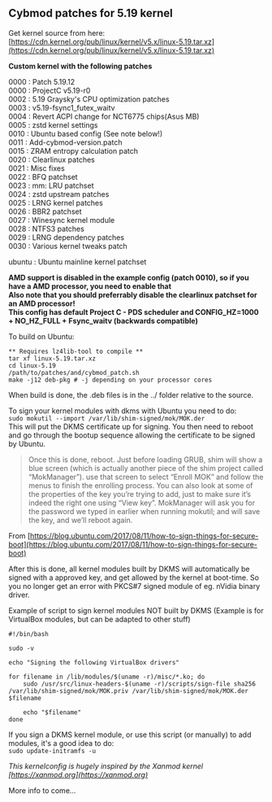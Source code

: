 ## Cybmod patches for 5.19 kernel  

Get kernel source from here: [https://cdn.kernel.org/pub/linux/kernel/v5.x/linux-5.19.tar.xz](https://cdn.kernel.org/pub/linux/kernel/v5.x/linux-5.19.tar.xz)  

**Custom kernel with the following patches**  

0000 : Patch 5.19.12  
0000 : ProjectC v5.19-r0  
0002 : 5.19 Graysky's CPU optimization patches  
0003 : v5.19-fsync1_futex_waitv  
0004 : Revert ACPI change for NCT6775 chips(Asus MB)  
0005 : zstd kernel settings  
0010 : Ubuntu based config (See note below!)  
0011 : Add-cybmod-version.patch  
0015 : ZRAM entropy calculation patch  
0020 : Clearlinux patches  
0021 : Misc fixes  
0022 : BFQ patchset  
0023 : mm: LRU patchset  
0024 : zstd upstream patches  
0025 : LRNG kernel patches  
0026 : BBR2 patchset  
0027 : Winesync kernel module  
0028 : NTFS3 patches  
0029 : LRNG dependency patches  
0030 : Various kernel tweaks patch  

ubuntu : Ubuntu mainline kernel patchset  

**AMD support is disabled in the example config (patch 0010), so if you have a AMD processor, you need to enable that**  
**Also note that you should preferrably disable the clearlinux patchset for an AMD processor!**  
**This config has default Project C - PDS scheduler and CONFIG_HZ=1000 + NO_HZ_FULL + Fsync_waitv (backwards compatible)**  

To build on Ubuntu:  
```
** Requires lz4lib-tool to compile **
tar xf linux-5.19.tar.xz    
cd linux-5.19  
/path/to/patches/and/cybmod_patch.sh  
make -j12 deb-pkg # -j depending on your processor cores  
```
When build is done, the .deb files is in the ../ folder relative to the source.  

To sign your kernel modules with dkms with Ubuntu you need to do:  
`sudo mokutil --import /var/lib/shim-signed/mok/MOK.der`  
This will put the DKMS certificate up for signing. You then need to reboot and go through the bootup sequence allowing the certificate to be signed by Ubuntu.  

>Once this is done, reboot. Just before loading GRUB, shim will show a blue screen (which is actually another piece of the shim project called “MokManager”). use that screen to select “Enroll MOK” and follow the menus to finish the enrolling process. You can also look at some of the properties of the key you’re trying to add, just to make sure it’s indeed the right one using “View key”. MokManager will ask you for the password we typed in earlier when running mokutil; and will save the key, and we’ll reboot again.  

From [https://blog.ubuntu.com/2017/08/11/how-to-sign-things-for-secure-boot](https://blog.ubuntu.com/2017/08/11/how-to-sign-things-for-secure-boot)  

After this is done, all kernel modules built by DKMS will automatically be signed with a approved key, and get allowed by the kernel at boot-time. So you no longer get an error with PKCS#7 signed module of eg. nVidia binary driver.  

Example of script to sign kernel modules NOT built by DKMS (Example is for VirtualBox modules, but can be adapted to other stuff)  
```
#!/bin/bash

sudo -v

echo "Signing the following VirtualBox drivers"

for filename in /lib/modules/$(uname -r)/misc/*.ko; do
	sudo /usr/src/linux-headers-$(uname -r)/scripts/sign-file sha256 /var/lib/shim-signed/mok/MOK.priv /var/lib/shim-signed/mok/MOK.der $filename

	echo "$filename"
done
```
If you sign a DKMS kernel module, or use this script (or manually) to add modules, it's a good idea to do:  
`sudo update-initramfs -u`  

_This kernelconfig is hugely inspired by the Xanmod kernel [https://xanmod.org](https://xanmod.org)_  

More info to come...  
